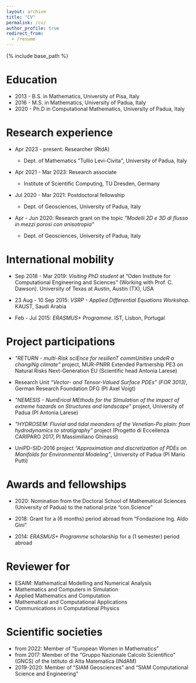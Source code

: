 ```yaml
---
layout: archive
title: "CV"
permalink: /cv/
author_profile: true
redirect_from:
  - /resume
---
```


{% include base_path %}

Education
======
* 2013 - B.S. in Mathematics, University of Pisa, Italy 
* 2016 - M.S. in Mathematics, University of Padua, Italy
* 2020 - Ph.D in Computational Mathematics, University of Padua, Italy 

Research experience
=====
* Apr 2023 - present: Researcher (RtdA)
  * Dept. of Mathematics "Tullio Levi-Civita", University of Padua, Italy

* Apr 2021 - Mar 2023: Research associate 
  * Institute of Scientific Computing, TU Dresden, Germany

* Jul 2020 - Mar 2021: Postdoctoral fellowship 
  * Dept. of Geosciences, University of Padua, Italy

* Apr - Jun 2020: Research grant on the topic <em>"Modelli 2D e 3D di flusso in mezzi porosi con anisotropia"</em>
  * Dept. of Geosciences, University of Padua, Italy
  
International mobility
=====
* Sep 2018 - Mar 2019: <em>Visiting PhD student</em> at “Oden Institute for Computational Engineering and Sciences” (Working with Prof. C. Dawson). University of Texas at Austin, Austin (TX), USA

* 23 Aug - 10 Sep 2015: <em>VSRP - Applied Differential Equations Workshop</em>. KAUST, Saudi Arabia

* Feb - Jul 2015: <em>ERASMUS+ Programme</em>. IST, Lisbon, Portugal

Project participations
=====
* <em>"RETURN - multi-Risk sciEnce for resilienT commUnities undeR a changiNg climate"</em> project, MUR-PNRR  Extended Partnership PE3 on Natural Risks Next-Generation EU (Scientific head Antonia Larese)

* Research Unit <em>“Vector- and Tensor-Valued Surface PDEs” (FOR 3013)</em>, German Research Foundation DFG (PI Axel Voigt)

* <em>"NEMESIS - NumErical MEthods for the SImulation of the impact of extreme hazards on
Structures and landscape"</em> project, University of Padua (PI Antonia Larese)

* <em>"HYDROSEM: Fluvial and tidal meanders of the Venetian-Po plain: from hydrodynamics to stratigraphy”</em> project (Progetto di Eccellenza CARIPARO 2017, PI Massimiliano Ghinassi)

* UniPD-SID-2016 project <em>“Approximation and discretization of PDEs on Manifolds for Environmental Modeling”</em>, University of Padua (PI Mario Putti)

Awards and fellowships
=====
* 2020: Nomination from the Doctoral School of Mathematical Sciences (University of Padua) to the national prize “con.Science”

* 2018: Grant for a (6 months) period abroad from “Fondazione Ing. Aldo Gini”

* 2014: <em>ERASMUS+ Programme</em> scholarship for a (1 semester) period abroad

Reviewer for
=====
* ESAIM: Mathematical Modelling and Numerical Analysis
* Mathematics and Computers in Simulation
* Applied Mathematics and Computation
* Mathematical and Computational Applications
* Communications in Computational Physics

Scientific societies
=====
* from 2022: Member of “European Women in Mathematics”
* from 2017: Member of the “Gruppo Nazionale Calcolo Scientifico” (GNCS) of the Istituto di Alta Matematica (INdAM)
* 2019-2020: Member of “SIAM Geosciences” and “SIAM Computational Science and Engineering”
